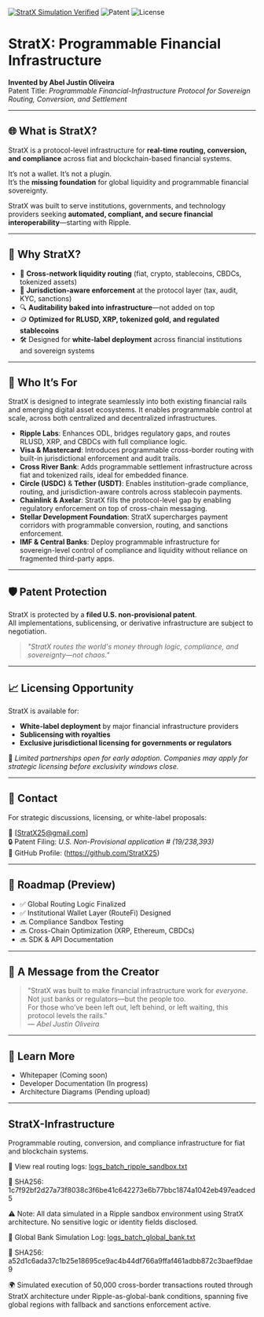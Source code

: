 [![StratX Simulation Verified](https://img.shields.io/badge/Stress%20Test-Global%20Bank%20Verified-blue.svg)](./proof/logs_batch_global_bank.txt)
![Patent](https://img.shields.io/badge/Patent-Pending-orange)
![License](https://img.shields.io/badge/License-Proprietary-red)


# StratX: Programmable Financial Infrastructure

**Invented by Abel Justin Oliveira**  
Patent Title: *Programmable Financial-Infrastructure Protocol for Sovereign Routing, Conversion, and Settlement*

---

## 🌐 What is StratX?

StratX is a protocol-level infrastructure for **real-time routing, conversion, and compliance** across fiat and blockchain-based financial systems.

It’s not a wallet. It’s not a plugin.  
It’s the **missing foundation** for global liquidity and programmable financial sovereignty.

StratX was built to serve institutions, governments, and technology providers seeking **automated, compliant, and secure financial interoperability**—starting with Ripple.

---

## 🔧 Why StratX?

- 🔁 **Cross-network liquidity routing** (fiat, crypto, stablecoins, CBDCs, tokenized assets)  
- 🧠 **Jurisdiction-aware enforcement** at the protocol layer (tax, audit, KYC, sanctions)  
- 🔍 **Auditability baked into infrastructure**—not added on top  
- 🪙 **Optimized for RLUSD, XRP, tokenized gold, and regulated stablecoins**  
- 🛠️ Designed for **white-label deployment** across financial institutions and sovereign systems  

---

## 🤝 Who It’s For

StratX is designed to integrate seamlessly into both existing financial rails and emerging digital asset ecosystems. It enables programmable control at scale, across both centralized and decentralized infrastructures.

- **Ripple Labs**: Enhances ODL, bridges regulatory gaps, and routes RLUSD, XRP, and CBDCs with full compliance logic.
- **Visa & Mastercard**: Introduces programmable cross-border routing with built-in jurisdictional enforcement and audit trails.
- **Cross River Bank**: Adds programmable settlement infrastructure across fiat and tokenized rails, ideal for embedded finance.
- **Circle (USDC)** & **Tether (USDT)**: Enables institution-grade compliance, routing, and jurisdiction-aware controls across stablecoin payments.
- **Chainlink & Axelar**: StratX fills the protocol-level gap by enabling regulatory enforcement on top of cross-chain messaging.
- **Stellar Development Foundation**: StratX supercharges payment corridors with programmable conversion, routing, and sanctions enforcement.
- **IMF & Central Banks**: Deploy programmable infrastructure for sovereign-level control of compliance and liquidity without reliance on fragmented third-party apps.


---

## 🛡️ Patent Protection

StratX is protected by a **filed U.S. non-provisional patent**.  
All implementations, sublicensing, or derivative infrastructure are subject to negotiation.

> *"StratX routes the world's money through logic, compliance, and sovereignty—not chaos."*

---

## 📈 Licensing Opportunity

StratX is available for:
- **White-label deployment** by major financial infrastructure providers  
- **Sublicensing with royalties**  
- **Exclusive jurisdictional licensing for governments or regulators**

🚨 *Limited partnerships open for early adoption. Companies may apply for strategic licensing before exclusivity windows close.*

---

## 📩 Contact

For strategic discussions, licensing, or white-label proposals:

📧 [StratX25@gmail.com]  
🔒 Patent Filing: *U.S. Non-Provisional application # (19/238,393)*  
💼 GitHub Profile: (https://github.com/StratX25)

---

## 🚀 Roadmap (Preview)

- ✅ Global Routing Logic Finalized  
- ✅ Institutional Wallet Layer (RouteFi) Designed  
- 🔜 Compliance Sandbox Testing  
- 🔜 Cross-Chain Optimization (XRP, Ethereum, CBDCs)  
- 🔜 SDK & API Documentation  

---

## 🙏 A Message from the Creator

> "StratX was built to make financial infrastructure work for *everyone*.  
> Not just banks or regulators—but the people too.  
> For those who’ve been left out, left behind, or left waiting, this protocol levels the rails."  
> — *Abel Justin Oliveira*

---

## 🧠 Learn More

- Whitepaper (Coming soon)  
- Developer Documentation (In progress)  
- Architecture Diagrams (Pending upload)

 ---
 
## StratX-Infrastructure
Programmable routing, conversion, and compliance infrastructure for fiat and blockchain systems.

📂 View real routing logs: [logs_batch_ripple_sandbox.txt](./proof/logs_batch_ripple_sandbox.txt)

🔐 SHA256: 1c7f92bf2d27a73f8038c3f6be41c642273e6b77bbc1874a1042eb497eadced5

⚠️ Note: All data simulated in a Ripple sandbox environment using StratX architecture. No sensitive logic or identity fields disclosed.

📂 Global Bank Simulation Log: [logs_batch_global_bank.txt](./proof/logs_batch_global_bank.txt)

🔐 SHA256: a52d1c6ada37c1b25e18695ce9ac4b44df766a9ffaf461adbb872c3baef9dae9

🌍 Simulated execution of 50,000 cross-border transactions routed through StratX architecture under Ripple-as-global-bank conditions, spanning five global regions with fallback and sanctions enforcement active.

